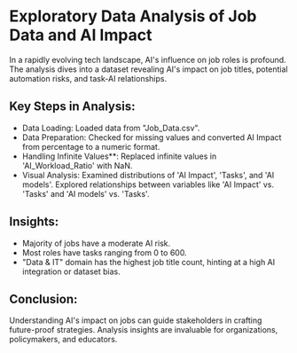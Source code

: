 # Exploratory Data Analysis of Job Data and AI Impact

In a rapidly evolving tech landscape, AI's influence on job roles is profound. The analysis dives into a dataset revealing AI's impact on job titles, potential automation risks, and task-AI relationships.

## Key Steps in Analysis:
- Data Loading: Loaded data from "Job_Data.csv".
- Data Preparation: Checked for missing values and converted AI Impact from percentage to a numeric format.
- Handling Infinite Values**: Replaced infinite values in 'AI_Workload_Ratio' with NaN.
- Visual Analysis: Examined distributions of 'AI Impact', 'Tasks', and 'AI models'. Explored relationships between variables like 'AI Impact' vs. 'Tasks' and 'AI models' vs. 'Tasks'.

## Insights:
- Majority of jobs have a moderate AI risk.
- Most roles have tasks ranging from 0 to 600.
- "Data & IT" domain has the highest job title count, hinting at a high AI integration or dataset bias.

## Conclusion:
Understanding AI's impact on jobs can guide stakeholders in crafting future-proof strategies. Analysis insights are invaluable for organizations, policymakers, and educators.


